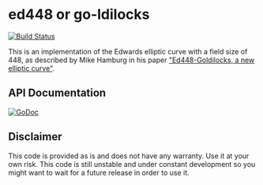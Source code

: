 # ed448 or go-ldilocks

[![Build Status](https://travis-ci.org/otrv4/ed448.svg?branch=master)](https://travis-ci.org/otrv4/ed448)

This is an implementation of the Edwards elliptic curve with a field size of 448, as described by Mike Hamburg in his paper ["Ed448-Goldilocks, a new elliptic curve"](http://csrc.nist.gov/groups/ST/ecc-workshop-2015/papers/session7-hamburg-michael.pdf).

## API Documentation

[![GoDoc](https://godoc.org/github.com/otrv4/ed448?status.svg)](https://godoc.org/github.com/otrv4/ed448)

## Disclaimer
This code is provided as is and does not have any warranty. Use it at your own risk.
This code is still unstable and under constant development so you might want to wait for a future release in order to use it.
